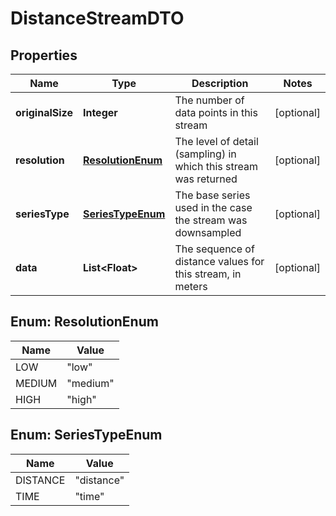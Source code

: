 

# DistanceStreamDTO

## Properties

Name | Type | Description | Notes
------------ | ------------- | ------------- | -------------
**originalSize** | **Integer** | The number of data points in this stream |  [optional]
**resolution** | [**ResolutionEnum**](#ResolutionEnum) | The level of detail (sampling) in which this stream was returned |  [optional]
**seriesType** | [**SeriesTypeEnum**](#SeriesTypeEnum) | The base series used in the case the stream was downsampled |  [optional]
**data** | **List&lt;Float&gt;** | The sequence of distance values for this stream, in meters |  [optional]



## Enum: ResolutionEnum

Name | Value
---- | -----
LOW | &quot;low&quot;
MEDIUM | &quot;medium&quot;
HIGH | &quot;high&quot;



## Enum: SeriesTypeEnum

Name | Value
---- | -----
DISTANCE | &quot;distance&quot;
TIME | &quot;time&quot;



